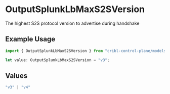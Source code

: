 # OutputSplunkLbMaxS2SVersion

The highest S2S protocol version to advertise during handshake

## Example Usage

```typescript
import { OutputSplunkLbMaxS2SVersion } from "cribl-control-plane/models";

let value: OutputSplunkLbMaxS2SVersion = "v3";
```

## Values

```typescript
"v3" | "v4"
```